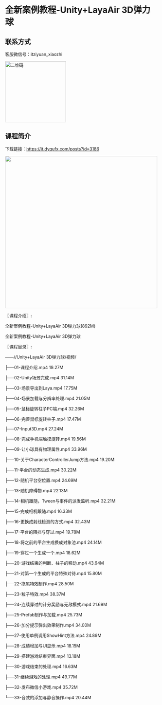 # 全新案例教程-Unity+LayaAir 3D弹力球

## 联系方式

客服微信号：itziyuan_xiaozhi

<img src="https://ziyuanyun.oss-cn-guangzhou.aliyuncs.com/common/20240614073449/666b82192834a.jpg" width="200" height="200" alt="二维码">

## 课程简介

下载链接：https://it.dyqufx.com/posts?id=3186

<img src="https://ziyuanyun.oss-cn-guangzhou.aliyuncs.com/yun/20240515185038/6644937e1f3be.jpg" width="500" alt="">

  〖课程介绍〗:

 全新案例教程-Unity+LayaAir 3D弹力球(892M)

 全新案例教程-Unity+LayaAir 3D弹力球



 〖课程目录〗:

 ——//Unity+LayaAir 3D弹力球/视频/

 ├──01-课程介绍.mp4 19.27M

 ├──02-Unity场景完成.mp4 31.14M

 ├──03-场景导出到Laya.mp4 17.75M

 ├──04-场景加载与分辨率处理.mp4 21.05M

 ├──05-鼠标旋转柱子PC端.mp4 32.26M

 ├──06-完善鼠标旋转柱子.mp4 17.47M

 ├──07-Input3D.mp4 27.24M

 ├──08-完成手机端触摸旋转.mp4 19.56M

 ├──09-让小球具有物理属性.mp4 33.96M

 ├──10-关于CharacterControllerJump方法.mp4 19.20M

 ├──11-平台的动态生成.mp4 30.22M

 ├──12-随机平台空位置.mp4 24.69M

 ├──13-随机障碍物.mp4 22.13M

 ├──14-相机跟随，Tween与事件的派发监听.mp4 32.21M

 ├──15-完成相机跟随.mp4 16.33M

 ├──16-更换成射线检测的方式.mp4 32.43M

 ├──17-平台的阻挡与穿过.mp4 19.78M

 ├──18-将之前的平台生成换成对象池.mp4 24.14M

 ├──19-穿过一个生成一个.mp4 18.62M

 ├──20-游戏结束的判断、柱子的移动.mp4 43.64M

 ├──21-对第一个生成的平台特殊对待.mp4 15.80M

 ├──22-拖尾特效制作.mp4 28.50M

 ├──23-粒子特效.mp4 38.37M

 ├──24-连续穿过的计分奖励与无敌模式.mp4 21.69M

 ├──25-Prefab制作与加载.mp4 25.73M

 ├──26-加分提示弹出效果制作.mp4 34.00M

 ├──27-使用单例调用ShowHint方法.mp4 24.89M

 ├──28-成绩增加与UI显示.mp4 18.15M

 ├──29-搭建游戏结束界面.mp4 13.18M

 ├──30-游戏结束的处理.mp4 16.63M

 ├──31-继续游戏的处理.mp4 49.77M

 ├──32-发布微信小游戏.mp4 35.72M

 └──33-音效的添加与静音操作.mp4 20.44M

  